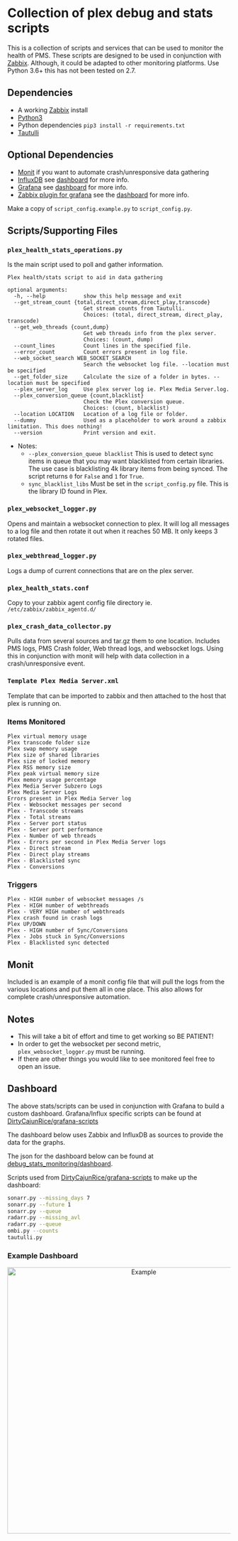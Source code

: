 # Collection of plex debug and stats scripts
This is a collection of scripts and services that can be used to monitor the health of PMS. These scripts are designed to be used in conjunction with [Zabbix](https://www.zabbix.com/). Although, it could be adapted to other monitoring platforms. Use Python 3.6+ this has not been tested on 2.7.

## Dependencies
- A working [Zabbix](https://www.zabbix.com/) install
- [Python3](https://www.python.org/downloads/)
- Python dependencies `pip3 install -r requirements.txt`
- [Tautulli](https://github.com/Tautulli/Tautulli)

## Optional Dependencies
- [Monit](https://mmonit.com/monit/) if you want to automate crash/unresponsive data gathering
- [InfluxDB](https://docs.influxdata.com/influxdb/v1.5/introduction/installation/) see [dashboard](#dashboard) for more info.
- [Grafana](http://docs.grafana.org/installation/) see [dashboard](#dashboard) for more info.
- [Zabbix plugin for grafana](https://grafana.com/plugins/alexanderzobnin-zabbix-app) see the [dashboard](#dashboard) for more info.

Make a copy of `script_config.example.py` to `script_config.py`.

## Scripts/Supporting Files
### `plex_health_stats_operations.py`
Is the main script used to poll and gather information.

```
Plex health/stats script to aid in data gathering

optional arguments:
  -h, --help            show this help message and exit
  --get_stream_count {total,direct_stream,direct_play,transcode}
                        Get stream counts from Tautulli.
                        Choices: (total, direct_stream, direct_play, transcode)
  --get_web_threads {count,dump}
                        Get web threads info from the plex server.
                        Choices: (count, dump)
  --count_lines         Count lines in the specified file.
  --error_count         Count errors present in log file.
  --web_socket_search WEB_SOCKET_SEARCH
                        Search the websocket log file. --location must be specified
  --get_folder_size     Calculate the size of a folder in bytes. --location must be specified
  --plex_server_log     Use plex server log ie. Plex Media Server.log.
  --plex_conversion_queue {count,blacklist}
                        Check the Plex conversion queue.
                        Choices: (count, blacklist)
  --location LOCATION   Location of a log file or folder.
  --dummy               Used as a placeholder to work around a zabbix limitation. This does nothing!
  --version             Print version and exit.
```
- Notes:
  - `--plex_conversion_queue blacklist` This is used to detect sync items in queue that you may want blacklisted from certain libraries. The use case is blacklisting 4k library items from being synced. The script returns `0` for `False` and `1` for `True`.
  - `sync_blacklist_libs` Must be set in the `script_config.py` file. This is the library ID found in Plex.

### `plex_websocket_logger.py`
Opens and maintain a websocket connection to plex. It will log all messages to a log file and then rotate it out when it reaches 50 MB. It only keeps 3 rotated files.

### `plex_webthread_logger.py`
Logs a dump of current connections that are on the plex server.

### `plex_health_stats.conf`
Copy to your zabbix agent config file directory ie. `/etc/zabbix/zabbix_agentd.d/`

### `plex_crash_data_collector.py`
Pulls data from several sources and tar.gz them to one location. Includes PMS logs, PMS Crash folder, Web thread logs, and websocket logs. Using this in conjunction with monit will help with data collection in a crash/unresponsive event.

### `Template Plex Media Server.xml`
Template that can be imported to zabbix and then attached to the host that plex is running on.

### Items Monitored
```
Plex virtual memory usage
Plex transcode folder size
Plex swap memory usage
Plex size of shared libraries
Plex size of locked memory
Plex RSS memory size
Plex peak virtual memory size
Plex memory usage percentage
Plex Media Server Subzero Logs
Plex Media Server Logs
Errors present in Plex Media Server log
Plex - Websocket messages per second
Plex - Transcode streams
Plex - Total streams
Plex - Server port status
Plex - Server port performance
Plex - Number of web threads
Plex - Errors per second in Plex Media Server logs
Plex - Direct stream
Plex - Direct play streams
Plex - Blacklisted sync
Plex - Conversions
```

### Triggers
```
Plex - HIGH number of websocket messages /s
Plex - HIGH number of webthreads
Plex - VERY HIGH number of webthreads
Plex crash found in crash logs
Plex UP/DOWN
Plex - HIGH number of Sync/Conversions
Plex - Jobs stuck in Sync/Conversions
Plex - Blacklisted sync detected
```

## Monit
Included is an example of a monit config file that will pull the logs from the various locations and put them all in one place. This also allows for complete crash/unresponsive automation.

## Notes
- This will take a bit of effort and time to get working so BE PATIENT!
- In order to get the websocket per second metric, `plex_websocket_logger.py` must be running.
- If there are other things you would like to see monitored feel free to open an issue.

## Dashboard
The above stats/scripts can be used in conjunction with Grafana to build a custom dashboard. Grafana/Influx specific scripts can be found at [DirtyCajunRice/grafana-scripts](https://github.com/DirtyCajunRice/grafana-scripts)

The dashboard below uses Zabbix and InfluxDB as sources to provide the data for the graphs.

The json for the dashboard below can be found at [debug_stats_monitoring/dashboard](https://github.com/samwiseg00/plex/tree/master/debug_stats_monitoring/dashboard).

Scripts used from [DirtyCajunRice/grafana-scripts](https://github.com/DirtyCajunRice/grafana-scripts) to make up the dashboard:
```sh
sonarr.py --missing_days 7
sonarr.py --future 1
sonarr.py --queue
radarr.py --missing_avl
radarr.py --queue
ombi.py --counts
tautulli.py
```

### Example Dashboard
<p align="center">
<img width="600" alt="Example" src="https://i.imgur.com/Nk9hTtl.png">
</p>
